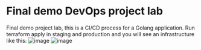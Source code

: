 # Final demo DevOps project lab
Final demo project lab, this is a CI/CD process for a Golang application.
Run terraform apply in staging and production and you will see an infrastructure like this:
![image](https://github.com/andres-amezquita01/demo-project-lab/assets/56136585/d84aba03-d546-4dfd-8110-d1e1ec19d202)
![image](https://github.com/andres-amezquita01/demo-project-lab/assets/56136585/39364994-c513-48b6-bcb6-1375058bc4bd)
